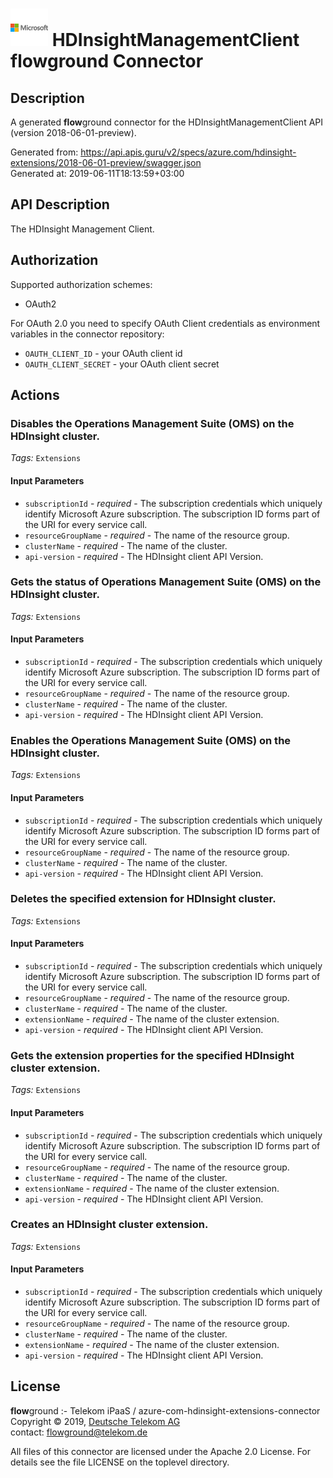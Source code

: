 # ![LOGO](logo.png) HDInsightManagementClient **flow**ground Connector

## Description

A generated **flow**ground connector for the HDInsightManagementClient API (version 2018-06-01-preview).

Generated from: https://api.apis.guru/v2/specs/azure.com/hdinsight-extensions/2018-06-01-preview/swagger.json<br/>
Generated at: 2019-06-11T18:13:59+03:00

## API Description

The HDInsight Management Client.

## Authorization

Supported authorization schemes:
- OAuth2

For OAuth 2.0 you need to specify OAuth Client credentials as environment variables in the connector repository:
* `OAUTH_CLIENT_ID` - your OAuth client id
* `OAUTH_CLIENT_SECRET` - your OAuth client secret

## Actions

### Disables the Operations Management Suite (OMS) on the HDInsight cluster.

*Tags:* `Extensions`

#### Input Parameters
* `subscriptionId` - _required_ - The subscription credentials which uniquely identify Microsoft Azure subscription. The subscription ID forms part of the URI for every service call.
* `resourceGroupName` - _required_ - The name of the resource group.
* `clusterName` - _required_ - The name of the cluster.
* `api-version` - _required_ - The HDInsight client API Version.

### Gets the status of Operations Management Suite (OMS) on the HDInsight cluster.

*Tags:* `Extensions`

#### Input Parameters
* `subscriptionId` - _required_ - The subscription credentials which uniquely identify Microsoft Azure subscription. The subscription ID forms part of the URI for every service call.
* `resourceGroupName` - _required_ - The name of the resource group.
* `clusterName` - _required_ - The name of the cluster.
* `api-version` - _required_ - The HDInsight client API Version.

### Enables the Operations Management Suite (OMS) on the HDInsight cluster.

*Tags:* `Extensions`

#### Input Parameters
* `subscriptionId` - _required_ - The subscription credentials which uniquely identify Microsoft Azure subscription. The subscription ID forms part of the URI for every service call.
* `resourceGroupName` - _required_ - The name of the resource group.
* `clusterName` - _required_ - The name of the cluster.
* `api-version` - _required_ - The HDInsight client API Version.

### Deletes the specified extension for HDInsight cluster.

*Tags:* `Extensions`

#### Input Parameters
* `subscriptionId` - _required_ - The subscription credentials which uniquely identify Microsoft Azure subscription. The subscription ID forms part of the URI for every service call.
* `resourceGroupName` - _required_ - The name of the resource group.
* `clusterName` - _required_ - The name of the cluster.
* `extensionName` - _required_ - The name of the cluster extension.
* `api-version` - _required_ - The HDInsight client API Version.

### Gets the extension properties for the specified HDInsight cluster extension.

*Tags:* `Extensions`

#### Input Parameters
* `subscriptionId` - _required_ - The subscription credentials which uniquely identify Microsoft Azure subscription. The subscription ID forms part of the URI for every service call.
* `resourceGroupName` - _required_ - The name of the resource group.
* `clusterName` - _required_ - The name of the cluster.
* `extensionName` - _required_ - The name of the cluster extension.
* `api-version` - _required_ - The HDInsight client API Version.

### Creates an HDInsight cluster extension.

*Tags:* `Extensions`

#### Input Parameters
* `subscriptionId` - _required_ - The subscription credentials which uniquely identify Microsoft Azure subscription. The subscription ID forms part of the URI for every service call.
* `resourceGroupName` - _required_ - The name of the resource group.
* `clusterName` - _required_ - The name of the cluster.
* `extensionName` - _required_ - The name of the cluster extension.
* `api-version` - _required_ - The HDInsight client API Version.

## License

**flow**ground :- Telekom iPaaS / azure-com-hdinsight-extensions-connector<br/>
Copyright © 2019, [Deutsche Telekom AG](https://www.telekom.de)<br/>
contact: flowground@telekom.de

All files of this connector are licensed under the Apache 2.0 License. For details
see the file LICENSE on the toplevel directory.
